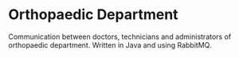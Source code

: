 # Orthopaedic Department

Communication between doctors, technicians and administrators of orthopaedic department. Written in Java and using RabbitMQ.
